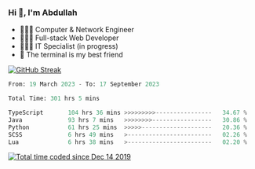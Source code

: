 <h3>Hi 👋, I'm Abdullah</h3>

- 👷🏼‍♂️ Computer & Network Engineer
- 👨🏻‍💻 Full-stack Web Developer
- 👨🏻‍💻 IT Specialist (in progress)
- 🖤 The terminal is my best friend

[![GitHub Streak](https://streak-stats.demolab.com?user=al3bad&theme=transparent&date_format=j%20M%5B%20Y%5D)](https://git.io/streak-stats)

<!--START_SECTION:waka-->

```python
From: 19 March 2023 - To: 17 September 2023

Total Time: 301 hrs 5 mins

TypeScript       104 hrs 36 mins >>>>>>>>>----------------   34.67 %
Java             93 hrs 7 mins   >>>>>>>>-----------------   30.86 %
Python           61 hrs 25 mins  >>>>>--------------------   20.36 %
SCSS             6 hrs 49 mins   >------------------------   02.26 %
Lua              6 hrs 38 mins   >------------------------   02.20 %
```

<!--END_SECTION:waka-->

<p>
  <a href="https://wakatime.com/@ce2a2aac-0d6b-4d65-b864-8a4bcaf12967"><img src="https://wakatime.com/badge/user/ce2a2aac-0d6b-4d65-b864-8a4bcaf12967.svg" alt="Total time coded since Dec 14 2019" /></a>
</p>
